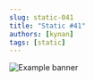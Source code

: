 ```yaml
---
slug: static-041
title: "Static #41"
authors: [kynan]
tags: [static]
---
```


![Example banner](/img/stories/static/041.PNG)
